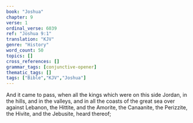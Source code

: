 ```yaml
---
book: "Joshua"
chapter: 9
verse: 1
ordinal_verse: 6039
ref: "Joshua 9:1"
translation: "KJV"
genre: "History"
word_count: 50
topics: []
cross_references: []
grammar_tags: [conjunctive-opener]
thematic_tags: []
tags: ["Bible","KJV","Joshua"]
---
```

And it came to pass, when all the kings which were on this side Jordan, in the hills, and in the valleys, and in all the coasts of the great sea over against Lebanon, the Hittite, and the Amorite, the Canaanite, the Perizzite, the Hivite, and the Jebusite, heard thereof;
